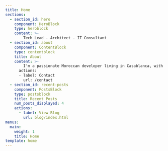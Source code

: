 ```yaml
---
title: Home
sections:
  - section_id: hero
    component: HeroBlock
    type: heroblock
    content: >- 
        Tech Lead - Architect - IT Consultant
  - section_id: about
    component: ContentBlock
    type: contentblock
    title: About
    content: >-
        I'm a passionate Moroccan developer living in Casablanca, with more than 8 years experience as IT Consultant.</br>In a changing world, digital transformation brought its challenges and added values which led to IT moving from a platform of support to a business leverage.</br>Agile / Scrum methodology is my way-to-go when it comes to my digital transformation consultancy with strong technical value.</br>My daily work is to set up new IT systems that can resolve daily IT problems using my skill set:</br>- Java</br>- Cloud computing & DevOps</br>- Software Architect</br>- Software Craftsmanship</br>📢 Drop me a line, It will be a pleasure to exchange!
      actions:
      - label: Contact
        url: /contact
  - section_id: recent-posts
    component: PostsBlock
    type: postsblock
    title: Recent Posts
    num_posts_displayed: 4
    actions:
      - label: View Blog
        url: blog/index.html
menus:
  main:
    weight: 1
    title: Home
template: home
---
```

